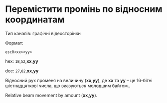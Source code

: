 # Перемістити промінь по відносним координатам

Тип каналів: графічні відеосторінки

Формат: 

`escR<xx><yy>`

hex: `1B`,`52`,**xx**,**yy**  

dec: `27`,`82`,**xx**,**yy**  

Відносний рух променя на величину (**xx**,**yy**), де **xx** та **yy** – це 16-бітні шістнадцяткові числа, що вказуються молодшим байтом..

Relative beam movement by amount (**xx**,**yy**).